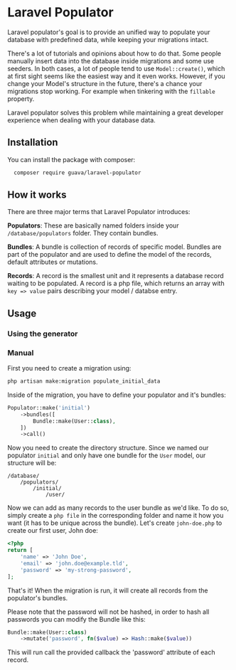 
# Laravel Populator

Laravel populator's goal is to provide an unified way to populate your database with predefined data, while keeping your migrations intact.

There's a lot of tutorials and opinions about how to do that. Some people manually insert data into the database inside migrations and some use seeders. In both cases, a lot of people tend to use `Model::create()`, which at first sight seems like the easiest way and it even works. However, if you change your Model's structure in the future, there's a chance your migrations stop working. For example when tinkering with the `fillable` property.

Laravel populator solves this problem while maintaining a great developer experience when dealing with your database data.


## Installation

You can install the package with composer:

```bash
  composer require guava/laravel-populator
```

## How it works

There are three major terms that Laravel Populator introduces:

**Populators**: These are basically named folders inside your `/database/populators` folder. They contain bundles.

**Bundles**: A bundle is collection of records of specific model. Bundles are part of the populator and are used to define the model of the records, default attributes or mutations.

**Records**: A record is the smallest unit and it represents a database record waiting to be populated. A record is a php file, which returns an array with `key => value` pairs describing your model / databse entry.

## Usage
### Using the generator

### Manual
First you need to create a migration using:
```bash
php artisan make:migration populate_initial_data

```

Inside of the migration, you have to define your populator and it's bundles:
```php
Populator::make('initial')
    ->bundles([
        Bundle::make(User::class),
    ])
    ->call()
```

Now you need to create the directory structure. Since we named our populator `initial` and only have one bundle for the `User` model, our structure will be:
```
/database/
    /populators/
        /initial/
            /user/
```

Now we can add as many records to the user bundle as we'd like. To do so, simply create a `php file` in the corresponding folder and name it how you want (it has to be unique across the bundle).
Let's create `john-doe.php` to create our first user, John doe:
```php
<?php
return [
    'name' => 'John Doe',
    'email' => 'john.doe@example.tld',
    'password' => 'my-strong-password',
];
```

That's it! When the migration is run, it will create all records from the populator's bundles.

Please note that the password will not be hashed, in order to hash all passwords you can modify the Bundle like this:
```php
Bundle::make(User::class)
    ->mutate('password', fn($value) => Hash::make($value))
```
This will run call the provided callback the 'password' attribute of each record.
